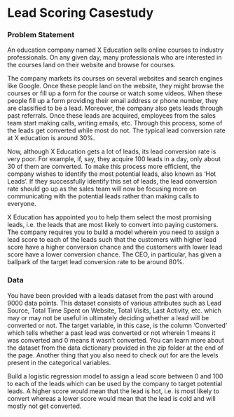 # Lead Scoring Casestudy
### Problem Statement
An education company named X Education sells online courses to industry professionals. On any given day, many professionals who are interested in the 
courses land on their website and browse for courses. 

The company markets its courses on several websites and search engines like Google. Once these people land on the website, they might browse the courses 
or fill up a form for the course or watch some videos. When these people fill up a form providing their email address or phone number, they are classified 
to be a lead. Moreover, the company also gets leads through past referrals. Once these leads are acquired, employees from the sales team start making 
calls, writing emails, etc. Through this process, some of the leads get converted while most do not. The typical lead conversion rate at X education is 
around 30%. 

Now, although X Education gets a lot of leads, its lead conversion rate is very poor. For example, if, say, they acquire 100 leads in a day, only about 
30 of them are converted. To make this process more efficient, the company wishes to identify the most potential leads, also known as ‘Hot Leads’. If they 
successfully identify this set of leads, the lead conversion rate should go up as the sales team will now be focusing more on communicating with the 
potential leads rather than making calls to everyone.

X Education has appointed you to help them select the most promising leads, i.e. the leads that are most likely to convert into paying customers. The 
company requires you to build a model wherein you need to assign a lead score to each of the leads such that the customers with higher lead score have a 
higher conversion chance and the customers with lower lead score have a lower conversion chance. The CEO, in particular, has given a ballpark of the 
target lead conversion rate to be around 80%.

### Data
You have been provided with a leads dataset from the past with around 9000 data points. This dataset consists of various attributes such as Lead Source, 
Total Time Spent on Website, Total Visits, Last Activity, etc. which may or may not be useful in ultimately deciding whether a lead will be converted or 
not. The target variable, in this case, is the column ‘Converted’ which tells whether a past lead was converted or not wherein 1 means it was converted 
and 0 means it wasn’t converted. You can learn more about the dataset from the data dictionary provided in the zip folder at the end of the page. Another 
thing that you also need to check out for are the levels present in the categorical variables.

Build a logistic regression model to assign a lead score between 0 and 100 to each of the leads which can be used by the company to target potential leads.
A higher score would mean that the lead is hot, i.e. is most likely to convert whereas a lower score would mean that the lead is cold and will mostly not 
get converted.

